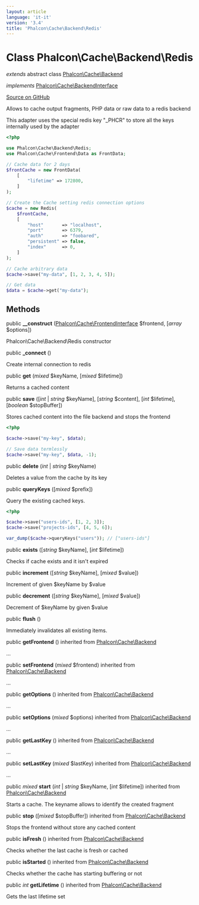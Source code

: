 ```yaml
---
layout: article
language: 'it-it'
version: '3.4'
title: 'Phalcon\Cache\Backend\Redis'
---
```


# Class **Phalcon\Cache\Backend\Redis**

*extends* abstract class [Phalcon\Cache\Backend](/3.4/en/api/Phalcon_Cache_Backend)

*implements* [Phalcon\Cache\BackendInterface](/3.4/en/api/Phalcon_Cache_BackendInterface)

<a href="https://github.com/phalcon/cphalcon/tree/v3.4.0/phalcon/cache/backend/redis.zep" class="btn btn-default btn-sm">Source on GitHub</a>

Allows to cache output fragments, PHP data or raw data to a redis backend

This adapter uses the special redis key "_PHCR" to store all the keys internally used by the adapter

```php
<?php

use Phalcon\Cache\Backend\Redis;
use Phalcon\Cache\Frontend\Data as FrontData;

// Cache data for 2 days
$frontCache = new FrontData(
    [
        "lifetime" => 172800,
    ]
);

// Create the Cache setting redis connection options
$cache = new Redis(
    $frontCache,
    [
        "host"       => "localhost",
        "port"       => 6379,
        "auth"       => "foobared",
        "persistent" => false,
        "index"      => 0,
    ]
);

// Cache arbitrary data
$cache->save("my-data", [1, 2, 3, 4, 5]);

// Get data
$data = $cache->get("my-data");

```

## Methods

public **__construct** ([Phalcon\Cache\FrontendInterface](/3.4/en/api/Phalcon_Cache_FrontendInterface) $frontend, [*array* $options])

Phalcon\Cache\Backend\Redis constructor

public **_connect** ()

Create internal connection to redis

public **get** (*mixed* $keyName, [*mixed* $lifetime])

Returns a cached content

public **save** ([*int* | *string* $keyName], [*string* $content], [*int* $lifetime], [*boolean* $stopBuffer])

Stores cached content into the file backend and stops the frontend

```php
<?php

$cache->save("my-key", $data);

// Save data termlessly
$cache->save("my-key", $data, -1);

```

public **delete** (*int* | *string* $keyName)

Deletes a value from the cache by its key

public **queryKeys** ([*mixed* $prefix])

Query the existing cached keys.

```php
<?php

$cache->save("users-ids", [1, 2, 3]);
$cache->save("projects-ids", [4, 5, 6]);

var_dump($cache->queryKeys("users")); // ["users-ids"]

```

public **exists** ([*string* $keyName], [*int* $lifetime])

Checks if cache exists and it isn't expired

public **increment** ([*string* $keyName], [*mixed* $value])

Increment of given $keyName by $value

public **decrement** ([*string* $keyName], [*mixed* $value])

Decrement of $keyName by given $value

public **flush** ()

Immediately invalidates all existing items.

public **getFrontend** () inherited from [Phalcon\Cache\Backend](/3.4/en/api/Phalcon_Cache_Backend)

...

public **setFrontend** (*mixed* $frontend) inherited from [Phalcon\Cache\Backend](/3.4/en/api/Phalcon_Cache_Backend)

...

public **getOptions** () inherited from [Phalcon\Cache\Backend](/3.4/en/api/Phalcon_Cache_Backend)

...

public **setOptions** (*mixed* $options) inherited from [Phalcon\Cache\Backend](/3.4/en/api/Phalcon_Cache_Backend)

...

public **getLastKey** () inherited from [Phalcon\Cache\Backend](/3.4/en/api/Phalcon_Cache_Backend)

...

public **setLastKey** (*mixed* $lastKey) inherited from [Phalcon\Cache\Backend](/3.4/en/api/Phalcon_Cache_Backend)

...

public *mixed* **start** (*int* | *string* $keyName, [*int* $lifetime]) inherited from [Phalcon\Cache\Backend](/3.4/en/api/Phalcon_Cache_Backend)

Starts a cache. The keyname allows to identify the created fragment

public **stop** ([*mixed* $stopBuffer]) inherited from [Phalcon\Cache\Backend](/3.4/en/api/Phalcon_Cache_Backend)

Stops the frontend without store any cached content

public **isFresh** () inherited from [Phalcon\Cache\Backend](/3.4/en/api/Phalcon_Cache_Backend)

Checks whether the last cache is fresh or cached

public **isStarted** () inherited from [Phalcon\Cache\Backend](/3.4/en/api/Phalcon_Cache_Backend)

Checks whether the cache has starting buffering or not

public *int* **getLifetime** () inherited from [Phalcon\Cache\Backend](/3.4/en/api/Phalcon_Cache_Backend)

Gets the last lifetime set